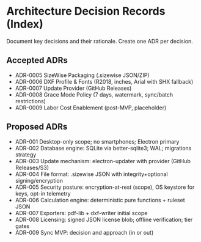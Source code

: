 # Architecture Decision Records (Index)

Document key decisions and their rationale. Create one ADR per decision.

## Accepted ADRs
- ADR-0005 SizeWise Packaging (.sizewise JSON/ZIP)
- ADR-0006 DXF Profile & Fonts (R2018, inches, Arial with SHX fallback)
- ADR-0007 Update Provider (GitHub Releases)
- ADR-0008 Grace Mode Policy (7 days, watermark, sync/batch restrictions)
- ADR-0009 Labor Cost Enablement (post-MVP, placeholder)

## Proposed ADRs
- ADR-001 Desktop-only scope; no smartphones; Electron primary
- ADR-002 Database engine: SQLite via better-sqlite3; WAL; migrations strategy
- ADR-003 Update mechanism: electron-updater with provider (GitHub Releases/S3)
- ADR-004 File format: .sizewise JSON with integrity+optional signing/encryption
- ADR-005 Security posture: encryption-at-rest (scope), OS keystore for keys, opt-in telemetry
- ADR-006 Calculation engine: deterministic pure functions + ruleset JSON
- ADR-007 Exporters: pdf-lib + dxf-writer initial scope
- ADR-008 Licensing: signed JSON license blob; offline verification; tier gates
- ADR-009 Sync MVP: decision and approach (in or out)

